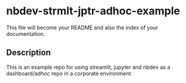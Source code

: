 nbdev-strmlt-jptr-adhoc-example
================

<!-- WARNING: THIS FILE WAS AUTOGENERATED! DO NOT EDIT! -->

This file will become your README and also the index of your
documentation.

## Description 

This is an example repo for using streamlit, jupyter and nbdev as a dashboard/adhoc repo in a corporate environment

